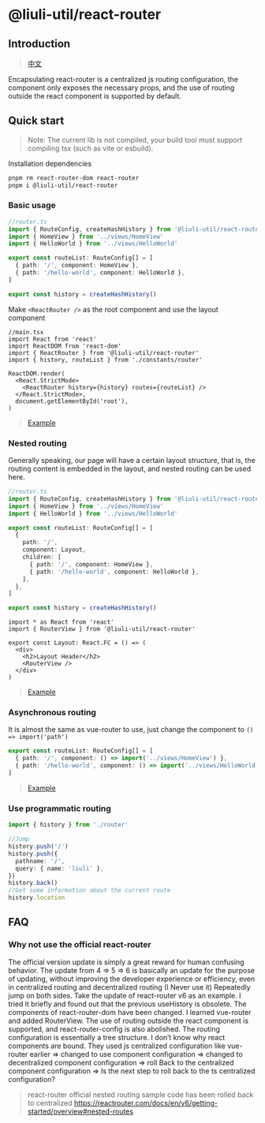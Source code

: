 # @liuli-util/react-router

## Introduction

> [中文](https://github.com/rxliuli/liuli-tools/tree/master/libs/react-router/README.zh-CN.md)

Encapsulating react-router is a centralized js routing configuration, the component only exposes the necessary props, and the use of routing outside the react component is supported by default.

## Quick start

> Note: The current lib is not compiled, your build tool must support compiling tsx (such as vite or esbuild).

Installation dependencies

```sh
pnpm rm react-router-dom react-router
pnpm i @liuli-util/react-router
```

### Basic usage

```ts
//router.ts
import { RouteConfig, createHashHistory } from '@liuli-util/react-router'
import { HomeView } from '../views/HomeView'
import { HelloWorld } from '../views/HelloWorld'

export const routeList: RouteConfig[] = [
  { path: '/', component: HomeView },
  { path: '/hello-world', component: HelloWorld },
]

export const history = createHashHistory()
```

Make `<ReactRouter />` as the root component and use the layout component

```tsx
//main.tsx
import React from 'react'
import ReactDOM from 'react-dom'
import { ReactRouter } from '@liuli-util/react-router'
import { history, routeList } from './constants/router'

ReactDOM.render(
  <React.StrictMode>
    <ReactRouter history={history} routes={routeList} />
  </React.StrictMode>,
  document.getElementById('root'),
)
```

> [Example](https://github.com/rxliuli/liuli-tools/tree/master/examples/react-router-basic-example)

### Nested routing

Generally speaking, our page will have a certain layout structure, that is, the routing content is embedded in the layout, and nested routing can be used here.

```ts
//router.ts
import { RouteConfig, createHashHistory } from '@liuli-util/react-router'
import { HomeView } from '../views/HomeView'
import { HelloWorld } from '../views/HelloWorld'

export const routeList: RouteConfig[] = [
  {
    path: '/',
    component: Layout,
    children: [
      { path: '/', component: HomeView },
      { path: '/hello-world', component: HelloWorld },
    ],
  },
]

export const history = createHashHistory()
```

```tsx
import * as React from 'react'
import { RouterView } from '@liuli-util/react-router'

export const Layout: React.FC = () => (
  <div>
    <h2>Layout Header</h2>
    <RouterView />
  </div>
)
```

> [Example](https://github.com/rxliuli/liuli-tools/tree/master/examples/react-router-nest-example)

### Asynchronous routing

It is almost the same as vue-router to use, just change the component to `() => import('path')`

```ts
export const routeList: RouteConfig[] = [
  { path: '/', component: () => import('../views/HomeView') },
  { path: '/hello-world', component: () => import('../views/HelloWorld') },
]
```

> [Example](https://github.com/rxliuli/liuli-tools/tree/master/examples/react-router-async-example)

### Use programmatic routing

```ts
import { history } from './router'

//Jump
history.push('/')
history.push({
  pathname: '/',
  query: { name: 'liuli' },
})
history.back()
//Get some information about the current route
history.location
```

## FAQ

### Why not use the official react-router

The official version update is simply a great reward for human confusing behavior. The update from 4 => 5 => 6 is basically an update for the purpose of updating, without improving the developer experience or efficiency, even in centralized routing and decentralized routing (I Never use it) Repeatedly jump on both sides. Take the update of react-router v6 as an example. I tried it briefly and found out that the previous useHistory is obsolete. The components of react-router-dom have been changed. I learned vue-router and added RouterView. The use of routing outside the react component is supported, and react-router-config is also abolished.
The routing configuration is essentially a tree structure. I don’t know why react components are bound. They used js centralized configuration like vue-router earlier => changed to use component configuration => changed to decentralized component configuration => roll Back to the centralized component configuration => Is the next step to roll back to the ts centralized configuration?

> react-router official nested routing sample code has been rolled back to centralized
> https://reactrouter.com/docs/en/v6/getting-started/overview#nested-routes
